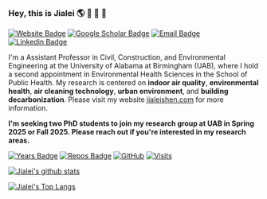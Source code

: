 ### Hey, this is Jialei :earth_americas: :orange: :ant: :dragon_face:

[![Website Badge](https://img.shields.io/badge/-jialeishen.com-de5246?style=flat&logo=Google-Chrome&logoColor=white&link=http://jialeishen.com)](http://jialeishen.com)
[![Google Scholar Badge](https://img.shields.io/badge/-Google%20Scholar-f4c20d?style=flat&logo=googlescholar&logoColor=white&link=https://scholar.google.com/citations?user=QhhRMTUAAAAJ&hl=en)](https://scholar.google.com/citations?user=QhhRMTUAAAAJ&hl=en)
[![Email Badge](https://img.shields.io/badge/shenj@uab.edu-0078D4?style=flat&logo=microsoftoutlook&logoColor=white&link=mailto:shenj@uab.edu)](mailto:shenj@uab.edu)
[![Linkedin Badge](https://img.shields.io/badge/Linkedin-0A66C2?style=flat&logo=linkedin&logoColor=white)](https://www.linkedin.com/in/jialei-shen/)

I'm a Assistant Professor in Civil, Construction, and Environmental Engineering at the University of Alabama at Birmingham (UAB), where I hold a second appointment in Environmental Health Sciences in the School of Public Health. My research is centered on **indoor air quality**, **environmental health**, **air cleaning technology**, **urban environment**, and **building decarbonization**. Please visit my website [jialeishen.com](https://jialeishen.com) for more information.

**I'm seeking two PhD students to join my research group at UAB in Spring 2025 or Fall 2025. Please reach out if you're interested in my research areas.**

[![Years Badge](https://badges.strrl.dev/years/jialeishen?style=flat&logo=github&color=brightgreen)](https://github.com/jialeishen) 
[![Repos Badge](https://badges.strrl.dev/repos/jialeishen?style=flat&logo=github&color=brightgreen)](https://github.com/jialeishen?tab=repositories) 
[![GitHub](https://img.shields.io/github/followers/jialeishen?style=flat&logo=github&color=brightgreen)](https://github.com/jialeishen)
[![Visits](https://visitor-badge.laobi.icu/badge?page_id=jialeishen.visitor-badge&right_color=brightgreen)](https://github.com/jialeishen)

[![Jialei's github stats](https://github-readme-stats.vercel.app/api?username=jialeishen&theme=merko)](https://github.com/jialeishen/github-readme-stats)

[![Jialei's Top Langs](https://github-readme-stats.vercel.app/api/top-langs/?username=jialeishen&layout=compact&theme=merko)](https://github.com/jialeishen/github-readme-stats)
